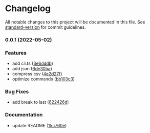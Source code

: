 # Changelog

All notable changes to this project will be documented in this file. See [standard-version](https://github.com/conventional-changelog/standard-version) for commit guidelines.

### 0.0.1 (2022-05-02)


### Features

* add cli.ts ([3e6dddb](https://github.com/frouriolabs/static-jp-postal/commit/3e6dddb38201edca7b01939179ed5d1fe894d552))
* add json ([6de30ba](https://github.com/frouriolabs/static-jp-postal/commit/6de30ba86b56f69b41a7c2b36281803cfd72494b))
* compress csv ([4e2d27f](https://github.com/frouriolabs/static-jp-postal/commit/4e2d27f17694f3cafdddfe006d45b70baea1c2e0))
* optimize commands ([bb103c3](https://github.com/frouriolabs/static-jp-postal/commit/bb103c3e77640ad96d2ec729804a650c92c0cac8))


### Bug Fixes

* add break to last ([622426d](https://github.com/frouriolabs/static-jp-postal/commit/622426d95da18cf0396cbd22d1af3b221e53b7fc))


### Documentation

* update README ([15c760e](https://github.com/frouriolabs/static-jp-postal/commit/15c760e8a2495ad5bec927058ce1ef70e13835be))
